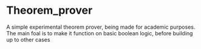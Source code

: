 # Theorem_prover

A simple experimental theorem prover, being made for academic purposes. The main foal is to make it function on basic boolean logic, before building up to other cases
